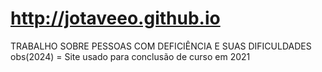 # http://jotaveeo.github.io
TRABALHO SOBRE PESSOAS COM DEFICIÊNCIA E SUAS DIFICULDADES 
obs(2024) = Site usado para conclusão de curso em 2021
